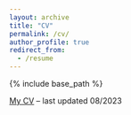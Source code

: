 ```yaml
---
layout: archive
title: "CV"
permalink: /cv/
author_profile: true
redirect_from:
  - /resume
---
```


{% include base_path %}

[My CV]([https://ZijianZeng.github.io/images/CV.pdf](https://github.com/ZijianZeng/ZijianZeng.github.io/blob/master/images/CV.pdf)https://github.com/ZijianZeng/ZijianZeng.github.io/blob/master/images/CV.pdf) – last updated 08/2023
